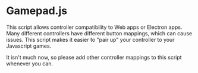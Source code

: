 # Gamepad.js
This script allows controller compatibility to Web apps or Electron apps. Many different controllers have different button mappings, which can cause issues. This script makes it easier to "pair up" your controller to your Javascript games.

It isn't much now, so please add other controller mappings to this script whenever you can.
